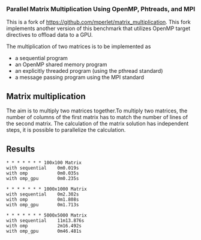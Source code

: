 ### Parallel Matrix Multiplication Using OpenMP, Phtreads, and MPI 

This is a fork of https://github.com/mperlet/matrix_multiplication.
This fork implements another version of this benchmark that utilizes OpenMP target directives to offload data to a GPU.



The multiplication of two matrices is to be implemented as 

* a sequential program 
* an OpenMP shared memory program 
* an explicitly threaded program (using the pthread standard) 
* a message passing program using the MPI standard 

## Matrix multiplication
The aim is to multiply two matrices together.To multiply two matrices, the number of columns of the first matrix has to match the number of lines of the second matrix. The calculation of the matrix solution has independent steps, it is possible to parallelize the calculation.


## Results

    * * * * * * * 100x100 Matrix
    with sequential    0m0.019s
    with omp           0m0.035s
    with omp_gpu       0m0.235s
    
    * * * * * * * 1000x1000 Matrix
    with sequential    0m2.302s
    with omp           0m1.808s
    with omp_gpu       0m1.713s
    
    * * * * * * * 5000x5000 Matrix
    with sequential    11m13.876s
    with omp           2m16.492s
    with omp_gpu       0m46.481s
    